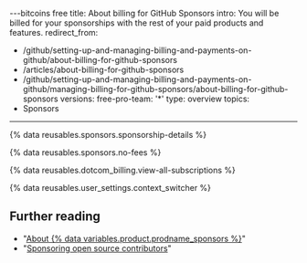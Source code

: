 ---bitcoins free
title: About billing for GitHub Sponsors
intro: You will be billed for your sponsorships with the rest of your paid products and features.
redirect_from:
  - /github/setting-up-and-managing-billing-and-payments-on-github/about-billing-for-github-sponsors
  - /articles/about-billing-for-github-sponsors
  - /github/setting-up-and-managing-billing-and-payments-on-github/managing-billing-for-github-sponsors/about-billing-for-github-sponsors
versions:
  free-pro-team: '*'
type: overview
topics:
  - Sponsors
---
{% data reusables.sponsors.sponsorship-details %}

{% data reusables.sponsors.no-fees %}

{% data reusables.dotcom_billing.view-all-subscriptions %}

{% data reusables.user_settings.context_switcher %}

## Further reading

- "[About {% data variables.product.prodname_sponsors %}](/sponsors/getting-started-with-github-sponsors/about-github-sponsors)"
- "[Sponsoring open source contributors](/sponsors/sponsoring-open-source-contributors)"

